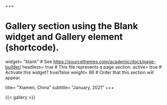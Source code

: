 +++
# Gallery section using the Blank widget and Gallery element (shortcode).
widget= "blank"  # See https://sourcethemes.com/academic/docs/page-builder/
headless= true  # This file represents a page section.
active= true  # Activate this widget? true/false
weight= 66  # Order that this section will appear.

title= "Xiamen, China"
subtitle= "January, 2021"
+++

{{< gallery >}}
